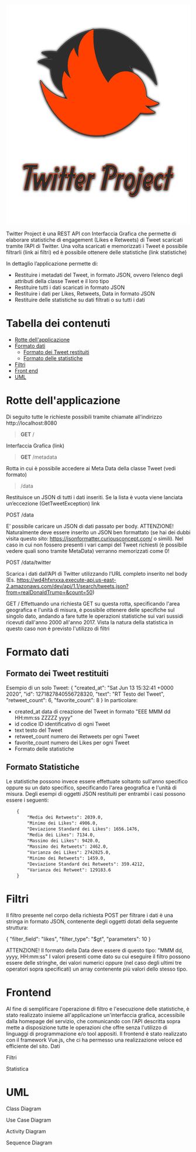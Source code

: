 <div align="center">
<img widht="600" height="600" src=".github/logo.png">
</div>


Twitter Project è una REST API con Interfaccia Grafica che permette di elaborare statistiche di engagement (Likes e Retweets) di Tweet scaricati tramite l’API di Twitter. Una volta scaricati e memorizzati i Tweet è possibile filtrarli (link ai filtri) ed è possibile ottenere delle statistiche (link statistiche)

In dettaglio l’applicazione permette di:
*	Restituire i metadati del Tweet, in formato JSON, ovvero l’elenco degli attributi della classe Tweet e il loro tipo
*	Restituire tutti i dati scaricati in formato JSON
*	Restituire i dati <filtrati> per Likes, Retweets, Data in formato JSON
*	Restituire delle statistiche su dati filtrati o su tutti i dati

# Tabella dei contenuti

- [Rotte dell'applicazione](#rotte-dell'applicazione)
- [Formato dati](#formato-dati)
  - [Formato dei Tweet restituiti](#formato-dei-tweet-restituiti)
  - [Formato delle statistiche](#formato-delle-statistiche)
- [Filtri](#filtri)
- [Front end](#front-end)
- [UML](#)

# Rotte dell'applicazione 
Di seguito tutte le richieste possibili tramite chiamate all’indirizzo http://localhost:8080

> **GET** /

Interfaccia Grafica (link)

> **GET** /metadata

Rotta in cui è possibile accedere ai Meta Data della classe Tweet (vedi formato)

>  /data

Restituisce un JSON di tutti i dati inseriti. Se la lista è vuota viene lanciata un’eccezione (GetTweetException) link

POST /data

E’ possibile caricare un JSON di dati passato per body. 
ATTENZIONE! Naturalmente deve essere inserito un JSON ben formattato (se hai dei dubbi visita questo sito: https://jsonformatter.curiousconcept.com/ o simili). Nel caso in cui non fossero presenti i vari campi del Tweet richiesti (è possibile vedere quali sono tramite MetaData) verranno memorizzati come 0!

POST /data/twitter

Scarica i dati dall’API di Twitter utilizzando l’URL completo inserito nel body (Es. https://wd4hfxnxxa.execute-api.us-east-2.amazonaws.com/dev/api/1.1/search/tweets.json?from=realDonaldTrump=&count=50)

GET /
Effettuando una richiesta GET su questa rotta, specificando l'area geografica e l'unità di misura, è possibile ottenere delle specifiche sul singolo dato, andando a fare tutte le operazioni statistiche sui vari sussidi ricevuti dall'anno 2000 all'anno 2017. Vista la natura della statistica in questo caso non è previsto l'utilizzo di filtri

# Formato dati

## Formato dei Tweet restituiti
Esempio di un solo Tweet:
{
    "created_at": "Sat Jun 13 15:32:41 +0000 2020",
        "id": 1271827840556728320,
        "text": "RT Testo del Tweet",
        "retweet_count": 6,
        "favorite_count": 8
}
In particolare:
*	created_at data di creazione del Tweet in formato "EEE MMM dd HH:mm:ss ZZZZZ yyyy"
*	id codice ID identificativo di ogni Tweet
*	text testo del Tweet
*	retweet_count numero dei Retweets per ogni Tweet
*	favorite_count numero dei Likes per ogni Tweet
*	Formato delle statistiche

## Formato Statistiche
Le statistiche possono invece essere effettuate soltanto sull'anno specifico oppure su un dato specifico, specificando l'area geografica e l'unità di misura. Degli esempi di oggetti JSON restituiti per entrambi i casi possono essere i seguenti:
```
    {
        "Media dei Retweets": 2039.0,
        "Minimo dei Likes": 4906.0,
        "Deviazione Standard dei Likes": 1656.1476,
        "Media dei Likes": 7134.0,
        "Massimo dei Likes": 9420.0,
        "Massimo dei Retweets": 2462.0,
        "Varianza dei Likes": 2742825.0,
        "Minimo dei Retweets": 1459.0,
        "Deviazione Standard dei Retweets": 359.4212,
        "Varianza dei Retweet": 129183.6
    }
```

# Filtri
Il filtro presente nel corpo della richiesta POST per filtrare i dati è una stringa in formato JSON, contenente degli oggetti dotati della seguente struttura:


{
    "filter_field": "likes",
    "filter_type": "$gt",
    "parameters": 10
}

ATTENZIONE! Il formato della Data deve essere di questo tipo: "MMM dd, yyyy, HH:mm:ss"
I valori presenti come dato su cui eseguire il filtro possono essere delle stringhe, dei valori numerici oppure (nel caso degli ultimi tre operatori sopra specificati) un array contenente più valori dello stesso tipo.

# Frontend
Al fine di semplificare l'operazione di filtro e l'esecuzione delle statistiche, è stato realizzato insieme all'applicazione un'interfaccia grafica, accessibile dalla homepage del servizio, che comunicando con l'API descritta sopra mette a disposizione tutte le operazioni che offre senza l'utilizzo di linguaggi di programmazione e/o tool appositi. Il frontend è stato realizzato con il framework Vue.js, che ci ha permesso una realizzazione veloce ed efficiente del sito.
Dati
 

Filtri
 

Statistica
 
# UML
Class Diagram

Use Case Diagram

Activity Diagram

Sequence Diagram


